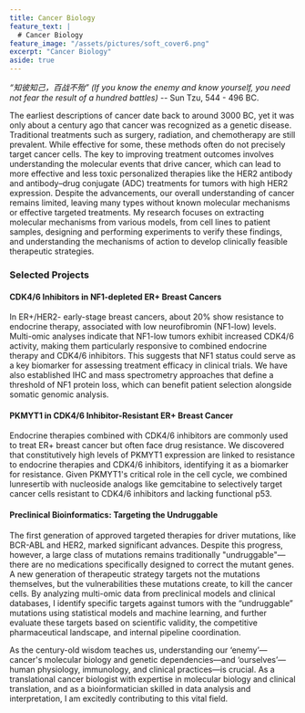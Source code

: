 ```yaml
---
title: Cancer Biology
feature_text: |
  # Cancer Biology
feature_image: "/assets/pictures/soft_cover6.png"
excerpt: "Cancer Biology"
aside: true
---
```


_“知彼知己，百战不殆”_
_(If you know the enemy and know yourself, you need not fear the result of a hundred battles)_ -- Sun Tzu, 544 - 496 BC.

The earliest descriptions of cancer date back to around 3000 BC, yet it was only about a century ago that cancer was recognized as a genetic disease. Traditional treatments such as surgery, radiation, and chemotherapy are still prevalent. While effective for some, these methods often do not precisely target cancer cells. The key to improving treatment outcomes involves understanding the molecular events that drive cancer, which can lead to more effective and less toxic personalized therapies like the HER2 antibody and antibody–drug conjugate (ADC) treatments for tumors with high HER2 expression. Despite the advancements, our overall understanding of cancer remains limited, leaving many types without known molecular mechanisms or effective targeted treatments. My research focuses on extracting molecular mechanisms from various models, from cell lines to patient samples, designing and performing experiments to verify these findings, and understanding the mechanisms of action to develop clinically feasible therapeutic strategies.

### Selected Projects
#### CDK4/6 Inhibitors in NF1-depleted ER+ Breast Cancers
In ER+/HER2- early-stage breast cancers, about 20% show resistance to endocrine therapy, associated with low neurofibromin (NF1-low) levels. Multi-omic analyses indicate that NF1-low tumors exhibit increased CDK4/6 activity, making them particularly responsive to combined endocrine therapy and CDK4/6 inhibitors. This suggests that NF1 status could serve as a key biomarker for assessing treatment efficacy in clinical trials. We have also established IHC and mass spectrometry approaches that define a threshold of NF1 protein loss, which can benefit patient selection alongside somatic genomic analysis.

#### PKMYT1 in CDK4/6 Inhibitor-Resistant ER+ Breast Cancer
Endocrine therapies combined with CDK4/6 inhibitors are commonly used to treat ER+ breast cancer but often face drug resistance. We discovered that constitutively high levels of PKMYT1 expression are linked to resistance to endocrine therapies and CDK4/6 inhibitors, identifying it as a biomarker for resistance. Given PKMYT1's critical role in the cell cycle, we combined lunresertib with nucleoside analogs like gemcitabine to selectively target cancer cells resistant to CDK4/6 inhibitors and lacking functional p53.

#### Preclinical Bioinformatics: Targeting the Undruggable
The first generation of approved targeted therapies for driver mutations, like BCR-ABL and HER2, marked significant advances. Despite this progress, however, a large class of mutations remains traditionally "undruggable"—there are no medications specifically designed to correct the mutant genes. A new generation of therapeutic strategy targets not the mutations themselves, but the vulnerabilities these mutations create, to kill the cancer cells. By analyzing multi-omic data from preclinical models and clinical databases, I identify specific targets against tumors with the “undruggable” mutations using statistical models and machine learning, and further evaluate these targets based on scientific validity, the competitive pharmaceutical landscape, and internal pipeline coordination.

As the century-old wisdom teaches us, understanding our ‘enemy’—cancer's molecular biology and genetic dependencies—and ‘ourselves’—human physiology, immunology, and clinical practices—is crucial. As a translational cancer biologist with expertise in molecular biology and clinical translation, and as a bioinformatician skilled in data analysis and interpretation, I am excitedly contributing to this vital field.


